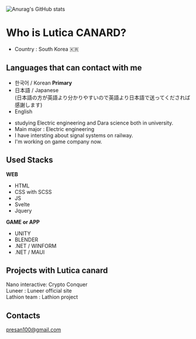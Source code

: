 ![Anurag's GitHub stats](https://github-readme-stats.vercel.app/api?username=LuticaCANARD&show_icons=true&theme=radical)

<!---
LuticaCANARD/LuticaCANARD is a ✨ special ✨ repository because its `README.md` (this file) appears on your GitHub profile.
You can click the Preview link to take a look at your changes.
--->

# Who is Lutica CANARD?
* Country : South Korea 🇰🇷     
## Languages that can contact with me
* 한국어 / Korean **Primary**
* 日本語 / Japanese    
(日本語の方が英語より分かりやすいので英語より日本語で送ってくだされば感謝します)
* English 

- studying Electric engineering and Dara science both in university.
- Main major : Electric engineering
- I have intersting about signal systems on railway.
- I'm working on game company now. 

## Used Stacks
**WEB**     
- HTML    
- CSS with SCSS    
- JS     
- Svelte    
- Jquery    

**GAME or APP**     
- UNITY    
- BLENDER     
- .NET / WINFORM    
- .NET / MAUI    

## Projects with Lutica canard 
Nano interactive: Crypto Conquer    
Luneer : Luneer official site    
Lathion team : Lathion project    

## Contacts
presan100@gmail.com 
